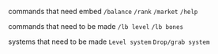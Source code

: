 commands that need embed
`/balance`
`/rank`
`/market`
`/help`

commands that need to be made
`/lb level`
`/lb bones`

systems that need to be made
`Level system`
`Drop/grab system`
